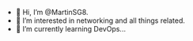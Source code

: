 - 👋 Hi, I’m @MartinSG8.
- 👀 I’m interested in networking and all things related.
- 🌱 I’m currently learning DevOps...

<!---
MartinSG8/MartinSG8 is a ✨ special ✨ repository because its `README.md` (this file) appears on your GitHub profile.
You can click the Preview link to take a look at your changes.
--->
